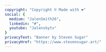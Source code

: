```yaml
---
copyright: "Copyright © Made with ❤️"
social: {
  medium: "JalenSmith26",
  linkedin: "#",
  youtube: "Jalenskytv"
}
privacyText: "Banner by Steven Sugar"
privacyHref: "https://www.stevensugar.art/"
---
```


